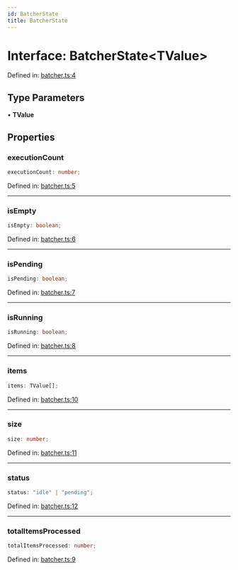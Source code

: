 ```yaml
---
id: BatcherState
title: BatcherState
---
```


<!-- DO NOT EDIT: this page is autogenerated from the type comments -->

# Interface: BatcherState\<TValue\>

Defined in: [batcher.ts:4](https://github.com/TanStack/pacer/blob/main/packages/pacer/src/batcher.ts#L4)

## Type Parameters

• **TValue**

## Properties

### executionCount

```ts
executionCount: number;
```

Defined in: [batcher.ts:5](https://github.com/TanStack/pacer/blob/main/packages/pacer/src/batcher.ts#L5)

***

### isEmpty

```ts
isEmpty: boolean;
```

Defined in: [batcher.ts:6](https://github.com/TanStack/pacer/blob/main/packages/pacer/src/batcher.ts#L6)

***

### isPending

```ts
isPending: boolean;
```

Defined in: [batcher.ts:7](https://github.com/TanStack/pacer/blob/main/packages/pacer/src/batcher.ts#L7)

***

### isRunning

```ts
isRunning: boolean;
```

Defined in: [batcher.ts:8](https://github.com/TanStack/pacer/blob/main/packages/pacer/src/batcher.ts#L8)

***

### items

```ts
items: TValue[];
```

Defined in: [batcher.ts:10](https://github.com/TanStack/pacer/blob/main/packages/pacer/src/batcher.ts#L10)

***

### size

```ts
size: number;
```

Defined in: [batcher.ts:11](https://github.com/TanStack/pacer/blob/main/packages/pacer/src/batcher.ts#L11)

***

### status

```ts
status: "idle" | "pending";
```

Defined in: [batcher.ts:12](https://github.com/TanStack/pacer/blob/main/packages/pacer/src/batcher.ts#L12)

***

### totalItemsProcessed

```ts
totalItemsProcessed: number;
```

Defined in: [batcher.ts:9](https://github.com/TanStack/pacer/blob/main/packages/pacer/src/batcher.ts#L9)
